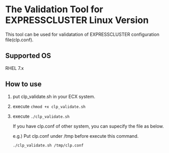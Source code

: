 # The Validation Tool for EXPRESSCLUSTER Linux Version

This tool can be used for validatation of EXPRESSCLUSTER configuration file(clp.conf).

## Supported OS 
RHEL 7.x
## How to use
1. put clp_validate.sh in your ECX system.
2. execute `chmod +x clp_validate.sh`
3. execute `./clp_validate.sh`

    If you have clp.conf of other system, you can supecify the file as below.
    
    e.g.) Put clp.conf under /tmp before execute this command.
    
    `./clp_validate.sh /tmp/clp.conf` 
